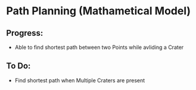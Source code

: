 # Path Planning (Mathametical Model)

## Progress:
  - Able to find shortest path between two Points while avliding a Crater

## To Do:
  - Find shortest path when Multiple Craters are present
